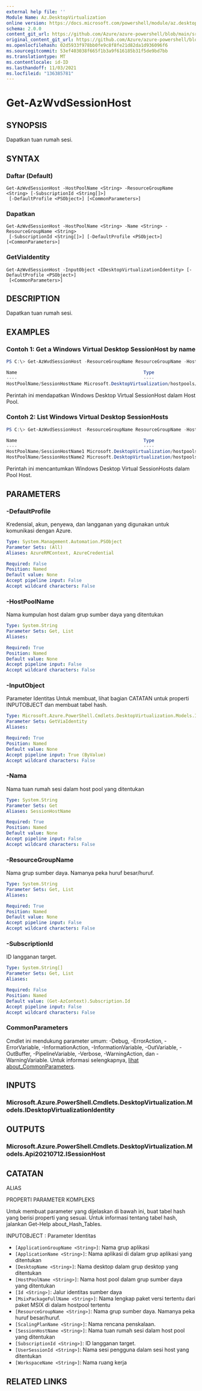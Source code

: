 ```yaml
---
external help file: ''
Module Name: Az.DesktopVirtualization
online version: https://docs.microsoft.com/powershell/module/az.desktopvirtualization/get-azwvdsessionhost
schema: 2.0.0
content_git_url: https://github.com/Azure/azure-powershell/blob/main/src/DesktopVirtualization/help/Get-AzWvdSessionHost.md
original_content_git_url: https://github.com/Azure/azure-powershell/blob/main/src/DesktopVirtualization/help/Get-AzWvdSessionHost.md
ms.openlocfilehash: 02d5933f978bb0fe9c8f8fe21d82da1d936096f6
ms.sourcegitcommit: 53ef403038f665f1b3a9f616185b31f5de9bd7bb
ms.translationtype: MT
ms.contentlocale: id-ID
ms.lasthandoff: 11/03/2021
ms.locfileid: "136385781"
---
```

# Get-AzWvdSessionHost

## SYNOPSIS
Dapatkan tuan rumah sesi.

## SYNTAX

### Daftar (Default)
```
Get-AzWvdSessionHost -HostPoolName <String> -ResourceGroupName <String> [-SubscriptionId <String[]>]
 [-DefaultProfile <PSObject>] [<CommonParameters>]
```

### Dapatkan
```
Get-AzWvdSessionHost -HostPoolName <String> -Name <String> -ResourceGroupName <String>
 [-SubscriptionId <String[]>] [-DefaultProfile <PSObject>] [<CommonParameters>]
```

### GetViaIdentity
```
Get-AzWvdSessionHost -InputObject <IDesktopVirtualizationIdentity> [-DefaultProfile <PSObject>]
 [<CommonParameters>]
```

## DESCRIPTION
Dapatkan tuan rumah sesi.

## EXAMPLES

### Contoh 1: Get a Windows Virtual Desktop SessionHost by name
```powershell
PS C:\> Get-AzWvdSessionHost -ResourceGroupName ResourceGroupName -HostPoolName HostPoolName -Name SessionHostName

Name                                               Type
----                                               ----
HostPoolName/SessionHostName Microsoft.DesktopVirtualization/hostpools/sessionhosts
```

Perintah ini mendapatkan Windows Desktop Virtual SessionHost dalam Host Pool.

### Contoh 2: List Windows Virtual Desktop SessionHosts
```powershell
PS C:\> Get-AzWvdSessionHost -ResourceGroupName ResourceGroupName -HostPoolName HostPoolName

Name                                               Type
----                                               ----
HostPoolName/SessionHostName1 Microsoft.DesktopVirtualization/hostpools/sessionhosts
HostPoolName/SessionHostName2 Microsoft.DesktopVirtualization/hostpools/sessionhosts
```

Perintah ini mencantumkan Windows Desktop Virtual SessionHosts dalam Pool Host.

## PARAMETERS

### -DefaultProfile
Kredensial, akun, penyewa, dan langganan yang digunakan untuk komunikasi dengan Azure.

```yaml
Type: System.Management.Automation.PSObject
Parameter Sets: (All)
Aliases: AzureRMContext, AzureCredential

Required: False
Position: Named
Default value: None
Accept pipeline input: False
Accept wildcard characters: False
```

### -HostPoolName
Nama kumpulan host dalam grup sumber daya yang ditentukan

```yaml
Type: System.String
Parameter Sets: Get, List
Aliases:

Required: True
Position: Named
Default value: None
Accept pipeline input: False
Accept wildcard characters: False
```

### -InputObject
Parameter Identitas Untuk membuat, lihat bagian CATATAN untuk properti INPUTOBJECT dan membuat tabel hash.

```yaml
Type: Microsoft.Azure.PowerShell.Cmdlets.DesktopVirtualization.Models.IDesktopVirtualizationIdentity
Parameter Sets: GetViaIdentity
Aliases:

Required: True
Position: Named
Default value: None
Accept pipeline input: True (ByValue)
Accept wildcard characters: False
```

### -Nama
Nama tuan rumah sesi dalam host pool yang ditentukan

```yaml
Type: System.String
Parameter Sets: Get
Aliases: SessionHostName

Required: True
Position: Named
Default value: None
Accept pipeline input: False
Accept wildcard characters: False
```

### -ResourceGroupName
Nama grup sumber daya.
Namanya peka huruf besar/huruf.

```yaml
Type: System.String
Parameter Sets: Get, List
Aliases:

Required: True
Position: Named
Default value: None
Accept pipeline input: False
Accept wildcard characters: False
```

### -SubscriptionId
ID langganan target.

```yaml
Type: System.String[]
Parameter Sets: Get, List
Aliases:

Required: False
Position: Named
Default value: (Get-AzContext).Subscription.Id
Accept pipeline input: False
Accept wildcard characters: False
```

### CommonParameters
Cmdlet ini mendukung parameter umum: -Debug, -ErrorAction, -ErrorVariable, -InformationAction, -InformationVariable, -OutVariable, -OutBuffer, -PipelineVariable, -Verbose, -WarningAction, dan -WarningVariable. Untuk informasi selengkapnya, [lihat about_CommonParameters](http://go.microsoft.com/fwlink/?LinkID=113216).

## INPUTS

### Microsoft.Azure.PowerShell.Cmdlets.DesktopVirtualization.Models.IDesktopVirtualizationIdentity

## OUTPUTS

### Microsoft.Azure.PowerShell.Cmdlets.DesktopVirtualization.Models.Api20210712.ISessionHost

## CATATAN

ALIAS

PROPERTI PARAMETER KOMPLEKS

Untuk membuat parameter yang dijelaskan di bawah ini, buat tabel hash yang berisi properti yang sesuai. Untuk informasi tentang tabel hash, jalankan Get-Help about_Hash_Tables.


INPUTOBJECT <IDesktopVirtualizationIdentity> : Parameter Identitas
  - `[ApplicationGroupName <String>]`: Nama grup aplikasi
  - `[ApplicationName <String>]`: Nama aplikasi di dalam grup aplikasi yang ditentukan
  - `[DesktopName <String>]`: Nama desktop dalam grup desktop yang ditentukan
  - `[HostPoolName <String>]`: Nama host pool dalam grup sumber daya yang ditentukan
  - `[Id <String>]`: Jalur identitas sumber daya
  - `[MsixPackageFullName <String>]`: Nama lengkap paket versi tertentu dari paket MSIX di dalam hostpool tertentu
  - `[ResourceGroupName <String>]`: Nama grup sumber daya. Namanya peka huruf besar/huruf.
  - `[ScalingPlanName <String>]`: Nama rencana penskalaan.
  - `[SessionHostName <String>]`: Nama tuan rumah sesi dalam host pool yang ditentukan
  - `[SubscriptionId <String>]`: ID langganan target.
  - `[UserSessionId <String>]`: Nama sesi pengguna dalam sesi host yang ditentukan
  - `[WorkspaceName <String>]`: Nama ruang kerja

## RELATED LINKS


